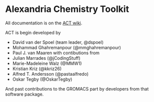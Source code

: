 Alexandria Chemistry Toolkit
============================

All documentation is on the [ACT wiki](https://github.com/dspoel/ACT/wiki).

ACT is begin developed by
+ David van der Spoel (team leader, @dspoel)
+ Mohammad Ghahremanpour (@mmghahremanpour)
+ Paul J. van Maaren 
  with contibutions from
+ Julian Marrades (@jCodingStuff)
+ Marie-Madeleine Walz (@MMW1)
+ Kristian Kriz (@kkriz26)
+ Alfred T. Andersson (@pastaalfredo)
+ Oskar Tegby (@OskarTegby)

And past contributions to the GROMACS part by developers from that software package.


